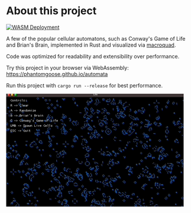 # About this project

[![WASM Deployment](https://github.com/phantomgoose/automata/actions/workflows/github-pages.yml/badge.svg?branch=main)](https://github.com/phantomgoose/automata/actions/workflows/github-pages.yml)

A few of the popular cellular automatons, such as Conway's Game of Life and Brian's Brain, implemented in Rust and
visualized via [macroquad](https://macroquad.rs/).

Code was optimized for readability and extensibility over performance.

Try this project in your browser via WebAssembly: https://phantomgoose.github.io/automata

Run this project with `cargo run --release` for best performance.

![Demo](demo.gif)
